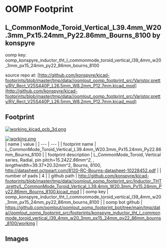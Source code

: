 # OOMP Footprint  
## L_CommonMode_Toroid_Vertical_L39.4mm_W20.3mm_Px15.24mm_Py22.86mm_Bourns_8100  by konspyre  
  
oomp key: oomp_konspyre_inductor_tht_l_commonmode_toroid_vertical_l39_4mm_w20_3mm_px15_24mm_py22_86mm_bourns_8100  
  
source repo at: [http://github.com/konspyre/kicad-footprints/blob/master/tmp/data//oomlout_oomp_footprint_src/Varistor.pretty/RV_Rect_V25S440P_L26.5mm_W8.2mm_P12.7mm.kicad_mod](http://github.com/konspyre/kicad-footprints/blob/master/tmp/data//oomlout_oomp_footprint_src/Varistor.pretty/RV_Rect_V25S440P_L26.5mm_W8.2mm_P12.7mm.kicad_mod)  
## Footprint  
  
[![working_kicad_pcb_3d.png](working_kicad_pcb_3d_600.png)](working_kicad_pcb_3d.png)  
  
[![working.png](working_600.png)](working.png)  
| name | value | 
| --- | --- | 
| footprint name | L_CommonMode_Toroid_Vertical_L39.4mm_W20.3mm_Px15.24mm_Py22.86mm_Bourns_8100 | 
| footprint description | L_CommonMode_Toroid, Vertical series, Radial, pin pitch=15.24*22.86mm^2, , length*width=39.37*20.32mm^2, Bourns, 8100, http://datasheet.octopart.com/8120-RC-Bourns-datasheet-10228452.pdf | 
| number of pads | 4 | 
| github path | http://github.com/konspyre/kicad-footprints/blob/master/tmp/data//oomlout_oomp_footprint_src/Inductor_THT.pretty/L_CommonMode_Toroid_Vertical_L39.4mm_W20.3mm_Px15.24mm_Py22.86mm_Bourns_8100.kicad_mod | 
| oomp key | oomp_konspyre_inductor_tht_l_commonmode_toroid_vertical_l39_4mm_w20_3mm_px15_24mm_py22_86mm_bourns_8100 | 
| oomp bot github | https://github.com/oomlout/oomlout_oomp_footprint_bot/tree/main/tmp/data//oomlout_oomp_footprint_src/footprints/konspyre_inductor_tht_l_commonmode_toroid_vertical_l39_4mm_w20_3mm_px15_24mm_py22_86mm_bourns_8100/working | 
## Images  
